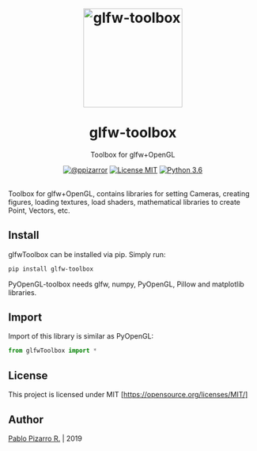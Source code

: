 <h1 align="center">
  <a href="https://ppizarror.com/glfw-toolbox/" title="glfw-toolbox">
    <img alt="glfw-toolbox" src="https://ppizarror.com/resources/other/python.png" width="200px" height="200px" />
  </a>
  <br /><br />
  glfw-toolbox</h1>
<p align="center">Toolbox for glfw+OpenGL</p>
<div align="center"><a href="https://ppizarror.com"><img alt="@ppizarror" src="https://ppizarror.com/badges/author.svg" /></a>
<a href="https://opensource.org/licenses/MIT/"><img alt="License MIT" src="https://ppizarror.com/badges/licensemit.svg" /></a>
<a href="https://www.python.org/downloads/"><img alt="Python 3.6" src="https://ppizarror.com/badges/python36.svg" /></a>
</div><br />

Toolbox for glfw+OpenGL, contains libraries for setting Cameras, 
creating figures, loading textures, load shaders, mathematical libraries
to create Point, Vectors, etc.

## Install

glfwToolbox can be installed via pip. Simply run:

```bash
pip install glfw-toolbox
```

PyOpenGL-toolbox needs glfw, numpy, PyOpenGL, Pillow and matplotlib libraries.

## Import

Import of this library is similar as PyOpenGL:
```python
from glfwToolbox import *
```

## License
This project is licensed under MIT [https://opensource.org/licenses/MIT/]

## Author
<a href="https://ppizarror.com" title="ppizarror">Pablo Pizarro R.</a> | 2019
